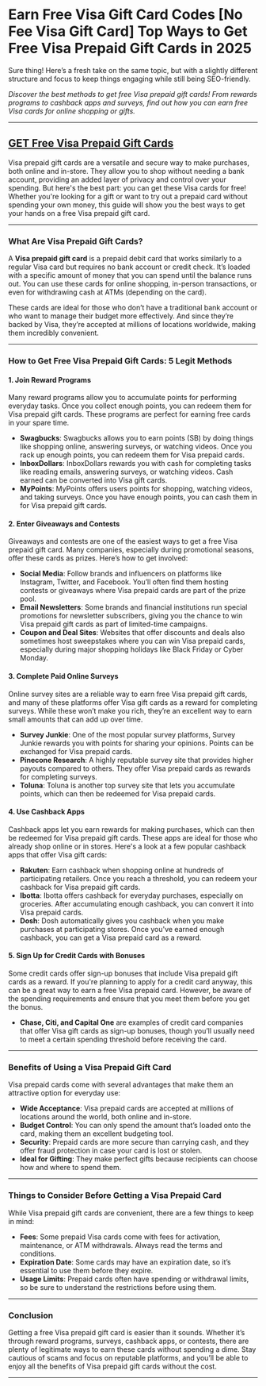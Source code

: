 # Earn Free Visa Gift Card Codes [No Fee Visa Gift Card] Top Ways to Get Free Visa Prepaid Gift Cards in 2025
Sure thing! Here’s a fresh take on the same topic, but with a slightly different structure and focus to keep things engaging while still being SEO-friendly.

 
*Discover the best methods to get free Visa prepaid gift cards! From rewards programs to cashback apps and surveys, find out how you can earn free Visa cards for online shopping or gifts.*

---

## **[GET Free Visa Prepaid Gift Cards](https://9990.site/giftcards/)**

Visa prepaid gift cards are a versatile and secure way to make purchases, both online and in-store. They allow you to shop without needing a bank account, providing an added layer of privacy and control over your spending. But here's the best part: you can get these Visa cards for free! Whether you're looking for a gift or want to try out a prepaid card without spending your own money, this guide will show you the best ways to get your hands on a free Visa prepaid gift card.

---

### **What Are Visa Prepaid Gift Cards?**

A **Visa prepaid gift card** is a prepaid debit card that works similarly to a regular Visa card but requires no bank account or credit check. It’s loaded with a specific amount of money that you can spend until the balance runs out. You can use these cards for online shopping, in-person transactions, or even for withdrawing cash at ATMs (depending on the card).

These cards are ideal for those who don’t have a traditional bank account or who want to manage their budget more effectively. And since they’re backed by Visa, they’re accepted at millions of locations worldwide, making them incredibly convenient.

---

### **How to Get Free Visa Prepaid Gift Cards: 5 Legit Methods**

#### 1. **Join Reward Programs**

Many reward programs allow you to accumulate points for performing everyday tasks. Once you collect enough points, you can redeem them for Visa prepaid gift cards. These programs are perfect for earning free cards in your spare time.

- **Swagbucks**: Swagbucks allows you to earn points (SB) by doing things like shopping online, answering surveys, or watching videos. Once you rack up enough points, you can redeem them for Visa prepaid cards.
- **InboxDollars**: InboxDollars rewards you with cash for completing tasks like reading emails, answering surveys, or watching videos. Cash earned can be converted into Visa gift cards.
- **MyPoints**: MyPoints offers users points for shopping, watching videos, and taking surveys. Once you have enough points, you can cash them in for Visa prepaid gift cards.

#### 2. **Enter Giveaways and Contests**

Giveaways and contests are one of the easiest ways to get a free Visa prepaid gift card. Many companies, especially during promotional seasons, offer these cards as prizes. Here’s how to get involved:

- **Social Media**: Follow brands and influencers on platforms like Instagram, Twitter, and Facebook. You’ll often find them hosting contests or giveaways where Visa prepaid cards are part of the prize pool.
- **Email Newsletters**: Some brands and financial institutions run special promotions for newsletter subscribers, giving you the chance to win Visa prepaid gift cards as part of limited-time campaigns.
- **Coupon and Deal Sites**: Websites that offer discounts and deals also sometimes host sweepstakes where you can win Visa prepaid cards, especially during major shopping holidays like Black Friday or Cyber Monday.

#### 3. **Complete Paid Online Surveys**

Online survey sites are a reliable way to earn free Visa prepaid gift cards, and many of these platforms offer Visa gift cards as a reward for completing surveys. While these won’t make you rich, they’re an excellent way to earn small amounts that can add up over time.

- **Survey Junkie**: One of the most popular survey platforms, Survey Junkie rewards you with points for sharing your opinions. Points can be exchanged for Visa prepaid cards.
- **Pinecone Research**: A highly reputable survey site that provides higher payouts compared to others. They offer Visa prepaid cards as rewards for completing surveys.
- **Toluna**: Toluna is another top survey site that lets you accumulate points, which can then be redeemed for Visa prepaid cards.

#### 4. **Use Cashback Apps**

Cashback apps let you earn rewards for making purchases, which can then be redeemed for Visa prepaid gift cards. These apps are ideal for those who already shop online or in stores. Here's a look at a few popular cashback apps that offer Visa gift cards:

- **Rakuten**: Earn cashback when shopping online at hundreds of participating retailers. Once you reach a threshold, you can redeem your cashback for Visa prepaid gift cards.
- **Ibotta**: Ibotta offers cashback for everyday purchases, especially on groceries. After accumulating enough cashback, you can convert it into Visa prepaid cards.
- **Dosh**: Dosh automatically gives you cashback when you make purchases at participating stores. Once you've earned enough cashback, you can get a Visa prepaid card as a reward.

#### 5. **Sign Up for Credit Cards with Bonuses**

Some credit cards offer sign-up bonuses that include Visa prepaid gift cards as a reward. If you're planning to apply for a credit card anyway, this can be a great way to earn a free Visa prepaid card. However, be aware of the spending requirements and ensure that you meet them before you get the bonus.

- **Chase, Citi, and Capital One** are examples of credit card companies that offer Visa gift cards as sign-up bonuses, though you’ll usually need to meet a certain spending threshold before receiving the card.

---

### **Benefits of Using a Visa Prepaid Gift Card**

Visa prepaid cards come with several advantages that make them an attractive option for everyday use:

- **Wide Acceptance**: Visa prepaid cards are accepted at millions of locations around the world, both online and in-store.
- **Budget Control**: You can only spend the amount that’s loaded onto the card, making them an excellent budgeting tool.
- **Security**: Prepaid cards are more secure than carrying cash, and they offer fraud protection in case your card is lost or stolen.
- **Ideal for Gifting**: They make perfect gifts because recipients can choose how and where to spend them.

---

### **Things to Consider Before Getting a Visa Prepaid Card**

While Visa prepaid gift cards are convenient, there are a few things to keep in mind:

- **Fees**: Some prepaid Visa cards come with fees for activation, maintenance, or ATM withdrawals. Always read the terms and conditions.
- **Expiration Date**: Some cards may have an expiration date, so it’s essential to use them before they expire.
- **Usage Limits**: Prepaid cards often have spending or withdrawal limits, so be sure to understand the restrictions before using them.

---

### **Conclusion**

Getting a free Visa prepaid gift card is easier than it sounds. Whether it’s through reward programs, surveys, cashback apps, or contests, there are plenty of legitimate ways to earn these cards without spending a dime. Stay cautious of scams and focus on reputable platforms, and you’ll be able to enjoy all the benefits of Visa prepaid gift cards without the cost.

---

